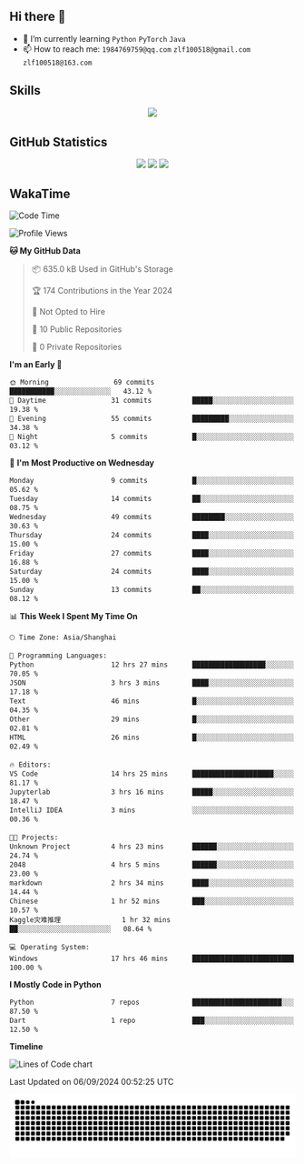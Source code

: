 ## Hi there 👋

- 🌱 I’m currently learning `Python` `PyTorch` `Java`
- 📫 How to reach me: `1984769759@qq.com` `zlf100518@gmail.com` `zlf100518@163.com`

## Skills
<div align="center"> <img src="https://skillicons.dev/icons?i=python,linux,git,github,html,css,js" /> </div>

## GitHub Statistics

<div align="center">
  <img src="https://github-readme-stats.vercel.app/api?username=mrcchenfeng&show_icons=true&theme=tokyonight" />
  <img src="https://github-readme-stats.vercel.app/api/top-langs/?username=mrcchenfeng&show_icons=true&theme=tokyonight" />
  <img src="https://github-readme-activity-graph.vercel.app/graph?username=mrcchenfeng&theme=xcode" />
</div>

## WakaTime

<!--START_SECTION:waka-->
![Code Time](http://img.shields.io/badge/Code%20Time-82%20hrs%2016%20mins-blue)

![Profile Views](http://img.shields.io/badge/Profile%20Views-2-blue)

**🐱 My GitHub Data** 

> 📦 635.0 kB Used in GitHub's Storage 
 > 
> 🏆 174 Contributions in the Year 2024
 > 
> 🚫 Not Opted to Hire
 > 
> 📜 10 Public Repositories 
 > 
> 🔑 0 Private Repositories 
 > 
**I'm an Early 🐤** 

```text
🌞 Morning                69 commits          ███████████░░░░░░░░░░░░░░   43.12 % 
🌆 Daytime                31 commits          █████░░░░░░░░░░░░░░░░░░░░   19.38 % 
🌃 Evening                55 commits          █████████░░░░░░░░░░░░░░░░   34.38 % 
🌙 Night                  5 commits           █░░░░░░░░░░░░░░░░░░░░░░░░   03.12 % 
```
📅 **I'm Most Productive on Wednesday** 

```text
Monday                   9 commits           █░░░░░░░░░░░░░░░░░░░░░░░░   05.62 % 
Tuesday                  14 commits          ██░░░░░░░░░░░░░░░░░░░░░░░   08.75 % 
Wednesday                49 commits          ████████░░░░░░░░░░░░░░░░░   30.63 % 
Thursday                 24 commits          ████░░░░░░░░░░░░░░░░░░░░░   15.00 % 
Friday                   27 commits          ████░░░░░░░░░░░░░░░░░░░░░   16.88 % 
Saturday                 24 commits          ████░░░░░░░░░░░░░░░░░░░░░   15.00 % 
Sunday                   13 commits          ██░░░░░░░░░░░░░░░░░░░░░░░   08.12 % 
```


📊 **This Week I Spent My Time On** 

```text
🕑︎ Time Zone: Asia/Shanghai

💬 Programming Languages: 
Python                   12 hrs 27 mins      ██████████████████░░░░░░░   70.05 % 
JSON                     3 hrs 3 mins        ████░░░░░░░░░░░░░░░░░░░░░   17.18 % 
Text                     46 mins             █░░░░░░░░░░░░░░░░░░░░░░░░   04.35 % 
Other                    29 mins             █░░░░░░░░░░░░░░░░░░░░░░░░   02.81 % 
HTML                     26 mins             █░░░░░░░░░░░░░░░░░░░░░░░░   02.49 % 

🔥 Editors: 
VS Code                  14 hrs 25 mins      ████████████████████░░░░░   81.17 % 
Jupyterlab               3 hrs 16 mins       █████░░░░░░░░░░░░░░░░░░░░   18.47 % 
IntelliJ IDEA            3 mins              ░░░░░░░░░░░░░░░░░░░░░░░░░   00.36 % 

🐱‍💻 Projects: 
Unknown Project          4 hrs 23 mins       ██████░░░░░░░░░░░░░░░░░░░   24.74 % 
2048                     4 hrs 5 mins        ██████░░░░░░░░░░░░░░░░░░░   23.00 % 
markdown                 2 hrs 34 mins       ████░░░░░░░░░░░░░░░░░░░░░   14.44 % 
Chinese                  1 hr 52 mins        ███░░░░░░░░░░░░░░░░░░░░░░   10.57 % 
Kaggle灾难推理               1 hr 32 mins        ██░░░░░░░░░░░░░░░░░░░░░░░   08.64 % 

💻 Operating System: 
Windows                  17 hrs 46 mins      █████████████████████████   100.00 % 
```

**I Mostly Code in Python** 

```text
Python                   7 repos             ██████████████████████░░░   87.50 % 
Dart                     1 repo              ███░░░░░░░░░░░░░░░░░░░░░░   12.50 % 
```



**Timeline**

![Lines of Code chart](https://raw.githubusercontent.com/mrcchenfeng/mrcchenfeng/main/assets/bar_graph.png)


 Last Updated on 06/09/2024 00:52:25 UTC
<!--END_SECTION:waka-->

<div align="center"><img src="./assets/github-snake-dark.svg" /></div>
